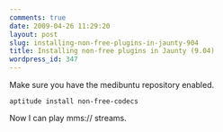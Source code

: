 ```yaml
---
comments: true
date: 2009-04-26 11:29:20
layout: post
slug: installing-non-free-plugins-in-jaunty-904
title: Installing non-free plugins in Jaunty (9.04)
wordpress_id: 347
---
```


Make sure you have the medibuntu repository enabled.

```
aptitude install non-free-codecs
```

Now I can play mms:// streams. 

